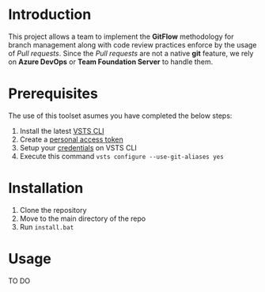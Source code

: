# Introduction 
This project allows a team to implement the **GitFlow** methodology for branch management along with code review practices enforce by the usage of *Pull requests*. Since the *Pull requests* are not a native **git** feature, we rely on **Azure DevOps** or **Team Foundation Server** to handle them.

# Prerequisites
The use of this toolset asumes you have completed the below steps:
1. Install the latest [VSTS CLI](https://docs.microsoft.com/en-us/cli/vsts/install?view=vsts-cli-latest)
2. Create a [personal access token](https://docs.microsoft.com/en-us/azure/devops/organizations/accounts/use-personal-access-tokens-to-authenticate?view=azure-devops)
3. Setup your [credentials](https://docs.microsoft.com/en-us/cli/vsts/authenticate?view=vsts-cli-latest) on VSTS CLI
4. Execute this command `vsts configure --use-git-aliases yes`

# Installation
1. Clone the repository
2. Move to the main directory of the repo
3. Run `install.bat`


# Usage
TO DO